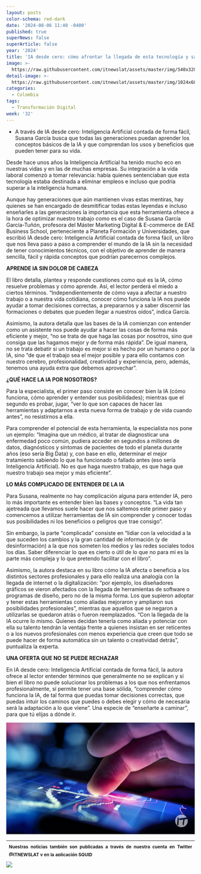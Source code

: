 ```yaml
---
layout: posts
color-schema: red-dark
date: '2024-08-06 11:40 -0400'
published: true
superNews: false
superArticle: false
year: '2024'
title: 'IA desde cero: cómo afrontar la llegada de esta tecnología y sacarle provecho'
image: >-
  https://raw.githubusercontent.com/itnewslat/assets/master/img/540x320/Inteligencia-Artificial-IA-p.jpg
detail-image: >-
  https://raw.githubusercontent.com/itnewslat/assets/master/img/1024x680/Inteligencia-Artificial-IA-g.jpg
categories:
  - Colombia
tags:
  - Transformación Digital
week: '32'
---
```

- A través de IA desde cero: Inteligencia Artificial contada de forma fácil, Susana García busca que todas las generaciones puedan aprender los conceptos básicos de la IA y que comprendan los usos y beneficios que pueden tener para su vida.

Desde hace unos años la Inteligencia Artificial ha tenido mucho eco en nuestras vidas y en las de muchas empresas. Su integración a la vida laboral comenzó a tomar relevancia: había quienes sentenciaban que esta tecnología estaba destinada a eliminar empleos e incluso que podría superar a la inteligencia humana.

Aunque hay generaciones que aún mantienen vivas estas mentiras, hay quienes se han encargado de desmitificar todas estas leyendas e incluso enseñarles a las generaciones la importancia que esta herramienta ofrece a la hora de optimizar nuestro trabajo como es el caso de Susana García García-Tuñón, profesora del Máster Marketing Digital & E-commerce de EAE Business School, perteneciente a Planeta Formación y Universidades, que escribió IA desde cero: Inteligencia Artificial contada de forma fácil, un libro que nos lleva paso a paso a comprender el mundo de la IA sin la necesidad de tener conocimientos técnicos, con el objetivo de aprender de manera sencilla, fácil y rápida conceptos que podrían parecernos complejos.

**APRENDE IA SIN DOLOR DE CABEZA**

El libro detalla, plantea y responde cuestiones como qué es la IA, cómo resuelve problemas y cómo aprende. Así, el lector perderá el miedo a ciertos términos. “Independientemente de cómo vaya a afectar a nuestro trabajo o a nuestra vida cotidiana, conocer cómo funciona la IA nos puede ayudar a tomar decisiones correctas, a prepararnos y a saber discernir las formaciones o debates que pueden llegar a nuestros oídos”, indica García.

Asimismo, la autora detalla que las bases de la IA comienzan con entender como un asistente nos puede ayudar a hacer las cosas de forma más eficiente y mejor, “no se trata de que haga las cosas por nosotros, sino que consiga que las hagamos mejor y de forma más rápida”. De igual manera, no se trata debatir si un trabajo es mejor si es hecho por un humano o por la IA, sino “de que el trabajo sea el mejor posible y para ello contamos con nuestro cerebro, profesionalidad, creatividad y experiencia, pero, además, tenemos una ayuda extra que debemos aprovechar”.

**¿QUÉ HACE LA IA POR NOSOTROS?**

Para la especialista, el primer paso consiste en conocer bien la IA (cómo funciona, cómo aprender y entender sus posibilidades); mientras que el segundo es probar, jugar, “ver lo que son capaces de hacer las herramientas y adaptarnos a esta nueva forma de trabajo y de vida cuando antes”, no resistirnos a ella.

Para comprender el potencial de esta herramienta, la especialista nos pone un ejemplo: “Imagina que un médico, al tratar de diagnosticar una enfermedad poco común, pudiera acceder en segundos a millones de datos, diagnósticos y síntomas de pacientes de todo el planeta durante años (eso sería Big Data) y, con base en ello, determinar el mejor tratamiento sabiendo lo que ha funcionado o fallado antes (eso sería Inteligencia Artificial). No es que haga nuestro trabajo, es que haga que nuestro trabajo sea mejor y más eficiente”.

**LO MÁS COMPLICADO DE ENTENDER DE LA IA**

Para Susana, realmente no hay complicación alguna para entender IA, pero lo más importante es entender bien las bases y conceptos. “La vida tan ajetreada que llevamos suele hacer que nos saltemos este primer paso y comencemos a utilizar herramientas de IA sin comprender y conocer todas sus posibilidades ni los beneficios o peligros que trae consigo”.

Sin embargo, la parte “complicada” consiste en “lidiar con la velocidad a la que suceden los cambios y la gran cantidad de información (y de desinformación) a la que nos someten los medios y las redes sociales todos los días. Saber diferenciar lo que es cierto o útil de lo que no para mí es la parte más compleja y lo que pretendo facilitar con el libro”.

Asimismo, la autora destaca en su libro cómo la IA afecta o beneficia a los distintos sectores profesionales y para ello realiza una analogía con la llegada de internet o la digitalización: “por ejemplo, los diseñadores gráficos se vieron afectados con la llegada de herramientas de software o programas de diseño, pero no de la misma forma. Los que supieron adoptar y tener estas herramientas como aliadas mejoraron y ampliaron sus posibilidades profesionales”, mientras que aquellos que se negaron a utilizarlas se quedaron atrás o fueron reemplazados. “Con la llegada de la IA ocurre lo mismo. Quienes decidan tenerla como aliada y potenciar con ella su talento tendrán la ventaja frente a quienes insistan en ser reticentes o a los nuevos profesionales con menos experiencia que creen que todo se puede hacer de forma automática sin un talento o creatividad detrás”, puntualiza la experta.

**UNA OFERTA QUE NO SE PUEDE RECHAZAR**

En IA desde cero: Inteligencia Artificial contada de forma fácil, la autora ofrece al lector entender términos que generalmente no se explican y si bien el libro no puede solucionar los problemas a los que nos enfrentamos profesionalmente, sí permite tener una base sólida, “comprender cómo funciona la IA, de tal forma que puedas tomar decisiones correctas, que puedas intuir los caminos que puedes o debes elegir y cómo de necesaria será la adaptación a lo que viene”. Una especie de “enseñarte a caminar”, para que tú elijas a dónde ir.

![](https://raw.githubusercontent.com/itnewslat/assets/master/img/540x320/Inteligencia-Artificial-IA-p.jpg)

<table style="height: 42px;" width="569">
<tbody>
<tr>
<td style="text-align: justify;"><sub><strong>Nuestras noticias también son publicadas a través de nuestra cuenta en Twitter <a href="https://twitter.com/itnewslat?lang=es">@ITNEWSLAT</a> y en la aplicación <a href="https://squidapp.co/en/">SQUID</a></strong></sub></td>
</tr>
</tbody>
</table>

<img src="https://tracker.metricool.com/c3po.jpg?hash=56f88a41e39ab42c063cc51676587a04"/>
